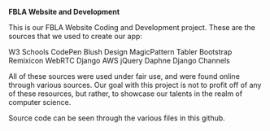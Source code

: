 **FBLA Website and Development**

This is our FBLA Website Coding and Development project. These are the sources that we used to create our app:

W3 Schools
CodePen
Blush Design
MagicPattern
Tabler
Bootstrap
Remixicon
WebRTC
Django
AWS
jQuery
Daphne
Django Channels

All of these sources were used under fair use, and were found online through various sources. Our goal with this project is not to profit off of any of these resources, but rather, to showcase our talents in the realm of computer science.

Source code can be seen through the various files in this github.
